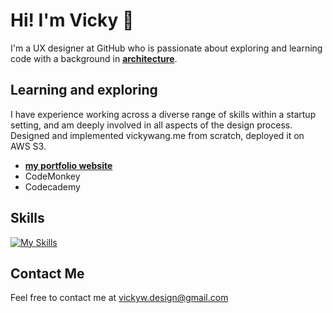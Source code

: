 # Hi! I'm Vicky 👋
I'm a UX designer at GitHub who is passionate about exploring and learning code with a background in **[architecture](https://vickywang.me/architecture)**. 

## Learning and exploring
I have experience working across a diverse range of skills within a startup setting, and am deeply involved in all aspects of the design process. Designed and implemented vickywang.me from scratch, deployed it on AWS S3.
- **[my portfolio website](https://vickywang.me)**
- CodeMonkey
- Codecademy



## Skills

[![My Skills](https://skillicons.dev/icons?i=figma,ps,ai,vscode,html,css,js)](https://skillicons.dev)

## Contact Me
Feel free to contact me at vickyw.design@gmail.com


<!--
**vicky-wyq/vicky-wyq** is a ✨ _special_ ✨ repository because its `README.md` (this file) appears on your GitHub profile.

Here are some ideas to get you started:

- 🔭 I’m currently working on ...
- 🌱 I’m currently learning ...
- 👯 I’m looking to collaborate on ...
- 🤔 I’m looking for help with ...
- 💬 Ask me about ...
- 📫 How to reach me: ...
- 😄 Pronouns: ...
- ⚡ Fun fact: ...
-->
